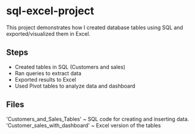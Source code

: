 # sql-excel-project

This project demonstrates how I created database tables using SQL and exported/visualized them in Excel.  

## Steps
- Created tables in SQL (Customers and sales)
- Ran queries to extract data
- Exported results to Excel
- Used Pivot tables to analyze data and dashboard

## Files
'Customers_and_Sales_Tables' ~ SQL code for creating and inserting data.
'Customer_sales_with_dashboard' ~ Excel version of the tables
